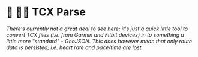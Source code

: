 # 🏃 🚶‍♂️ TCX Parse

_There's currently not a great deal to see here; it's just a quick little tool to convert TCX files (i.e. from Garmin and Fitbit devices) in to something a little more "standard" - GeoJSON. This does however mean that only route data is persisted; i.e. heart rate and pace/time are lost._

